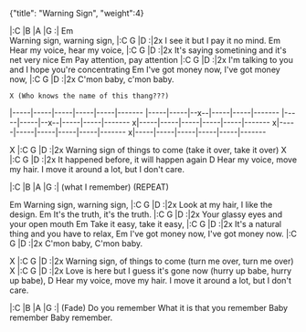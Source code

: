 {"title": "Warning Sign",
"weight":4}

|:C   |B    |A    |G   :|
Em                          
Warning sign, warning sign,
|:C  G  |D   :|2x
I see it but I pay it no mind.
Em
Hear my voice, hear my voice,
|:C  G  |D   :|2x
It's saying sometining and it's net very nice
Em
Pay attention, pay attention
|:C  G  |D   :|2x
I'm talking to you and I hope you're concentrating
Em
I've got money now, I've got money now,
|:C  G  |D   :|2x
C'mon baby, c'mon baby.



	X (Who knows the name of this thang???)
 |-----|-----|-----|-----|-----|-------
 |-----|-----|--x--|-----|-----|-------
 |-----|-----|--x--|-----|-----|-------
x|-----|-----|-----|-----|-----|-------
x|-----|-----|-----|-----|-----|-------
x|-----|-----|-----|-----|-----|-------


X                                 |:C  G  |D   :|2x
Warning sign of things to come (take it over, take it over)
X                                 |:C  G  |D   :|2x
It happened before, it will happen again
D
Hear my voice, move my hair.
I move it around a lot, but I don't care.

|:C   |B    |A    |G   :|
(what I remember) (REPEAT)

Em
Warning sign, warning sign,
|:C  G  |D   :|2x
Look at my hair, I like the design.
Em
It's the truth, it's the truth.
|:C  G  |D   :|2x
Your glassy eyes and your open mouth
Em
Take it easy, take it easy,
|:C  G  |D   :|2x
It's a natural thing and you have to relax,
Em
I've got money now, I've got money now.
|:C  G  |D   :|2x
C'mon baby, C'mon baby.

X                                 |:C  G  |D   :|2x
Warning sign, of things to come (turn me over, turn me over)
X                                 |:C  G  |D   :|2x
Love is here but I guess it's gone now (hurry up babe,
   hurry up babe),
D
Hear my voice, move my hair.
I move it around a lot, but I don't care.

|:C   |B    |A    |G   :| (Fade)
Do you remember
What it is that you remember
Baby remember
Baby remember.
